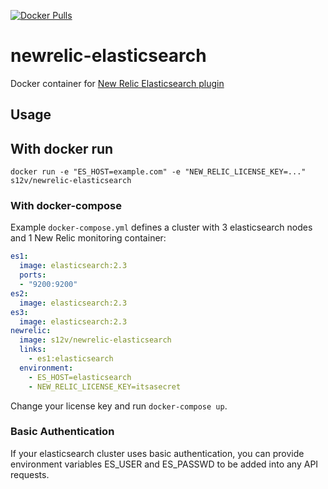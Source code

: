 [![Docker Pulls](https://img.shields.io/docker/pulls/s12v/newrelic-elasticsearch.svg?maxAge=2592000)](https://hub.docker.com/r/s12v/newrelic-elasticsearch/)

# newrelic-elasticsearch

Docker container for [New Relic Elasticsearch plugin](https://github.com/s12v/newrelic-elasticsearch)


## Usage

## With docker run
```
docker run -e "ES_HOST=example.com" -e "NEW_RELIC_LICENSE_KEY=..." s12v/newrelic-elasticsearch
```

### With docker-compose

Example `docker-compose.yml` defines a cluster with 3 elasticsearch nodes and 1 New Relic monitoring container:

```yml
es1:
  image: elasticsearch:2.3
  ports:
  - "9200:9200"
es2:
  image: elasticsearch:2.3
es3:
  image: elasticsearch:2.3
newrelic:
  image: s12v/newrelic-elasticsearch
  links:
    - es1:elasticsearch
  environment:
    - ES_HOST=elasticsearch
    - NEW_RELIC_LICENSE_KEY=itsasecret
```

Change your license key and run `docker-compose up`.


### Basic Authentication

If your elasticsearch cluster uses basic authentication, you can provide environment variables ES_USER and ES_PASSWD to be added into any API requests.
